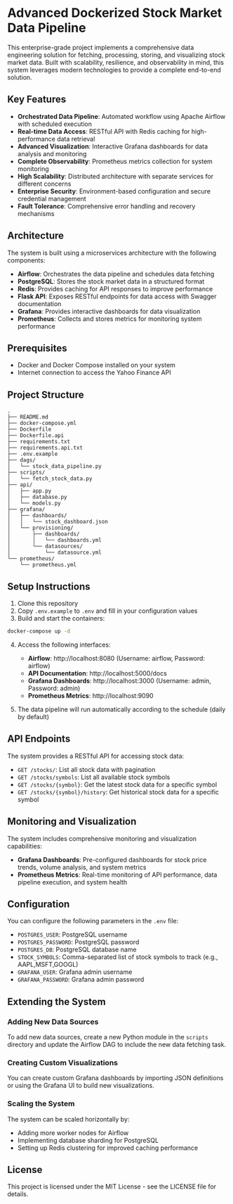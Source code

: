 # Advanced Dockerized Stock Market Data Pipeline

This enterprise-grade project implements a comprehensive data engineering solution for fetching, processing, storing, and visualizing stock market data. Built with scalability, resilience, and observability in mind, this system leverages modern technologies to provide a complete end-to-end solution.

## Key Features

- **Orchestrated Data Pipeline**: Automated workflow using Apache Airflow with scheduled execution
- **Real-time Data Access**: RESTful API with Redis caching for high-performance data retrieval
- **Advanced Visualization**: Interactive Grafana dashboards for data analysis and monitoring
- **Complete Observability**: Prometheus metrics collection for system monitoring
- **High Scalability**: Distributed architecture with separate services for different concerns
- **Enterprise Security**: Environment-based configuration and secure credential management
- **Fault Tolerance**: Comprehensive error handling and recovery mechanisms

## Architecture

The system is built using a microservices architecture with the following components:

- **Airflow**: Orchestrates the data pipeline and schedules data fetching
- **PostgreSQL**: Stores the stock market data in a structured format
- **Redis**: Provides caching for API responses to improve performance
- **Flask API**: Exposes RESTful endpoints for data access with Swagger documentation
- **Grafana**: Provides interactive dashboards for data visualization
- **Prometheus**: Collects and stores metrics for monitoring system performance

## Prerequisites

- Docker and Docker Compose installed on your system
- Internet connection to access the Yahoo Finance API

## Project Structure

```
.
├── README.md
├── docker-compose.yml
├── Dockerfile
├── Dockerfile.api
├── requirements.txt
├── requirements.api.txt
├── .env.example
├── dags/
│   └── stock_data_pipeline.py
├── scripts/
│   └── fetch_stock_data.py
├── api/
│   ├── app.py
│   ├── database.py
│   └── models.py
├── grafana/
│   ├── dashboards/
│   │   └── stock_dashboard.json
│   └── provisioning/
│       ├── dashboards/
│       │   └── dashboards.yml
│       └── datasources/
│           └── datasource.yml
└── prometheus/
    └── prometheus.yml
```

## Setup Instructions

1. Clone this repository
2. Copy `.env.example` to `.env` and fill in your configuration values
3. Build and start the containers:

```bash
docker-compose up -d
```

4. Access the following interfaces:
   - **Airflow**: http://localhost:8080 (Username: airflow, Password: airflow)
   - **API Documentation**: http://localhost:5000/docs
   - **Grafana Dashboards**: http://localhost:3000 (Username: admin, Password: admin)
   - **Prometheus Metrics**: http://localhost:9090

5. The data pipeline will run automatically according to the schedule (daily by default)

## API Endpoints

The system provides a RESTful API for accessing stock data:

- `GET /stocks/`: List all stock data with pagination
- `GET /stocks/symbols`: List all available stock symbols
- `GET /stocks/{symbol}`: Get the latest stock data for a specific symbol
- `GET /stocks/{symbol}/history`: Get historical stock data for a specific symbol

## Monitoring and Visualization

The system includes comprehensive monitoring and visualization capabilities:

- **Grafana Dashboards**: Pre-configured dashboards for stock price trends, volume analysis, and system metrics
- **Prometheus Metrics**: Real-time monitoring of API performance, data pipeline execution, and system health

## Configuration

You can configure the following parameters in the `.env` file:

- `POSTGRES_USER`: PostgreSQL username
- `POSTGRES_PASSWORD`: PostgreSQL password
- `POSTGRES_DB`: PostgreSQL database name
- `STOCK_SYMBOLS`: Comma-separated list of stock symbols to track (e.g., AAPL,MSFT,GOOGL)
- `GRAFANA_USER`: Grafana admin username
- `GRAFANA_PASSWORD`: Grafana admin password

## Extending the System

### Adding New Data Sources

To add new data sources, create a new Python module in the `scripts` directory and update the Airflow DAG to include the new data fetching task.

### Creating Custom Visualizations

You can create custom Grafana dashboards by importing JSON definitions or using the Grafana UI to build new visualizations.

### Scaling the System

The system can be scaled horizontally by:
- Adding more worker nodes for Airflow
- Implementing database sharding for PostgreSQL
- Setting up Redis clustering for improved caching performance

## License

This project is licensed under the MIT License - see the LICENSE file for details.